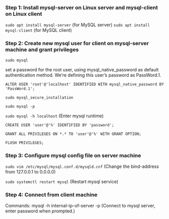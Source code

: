 ### Step 1: Install mysql-server on Linux server and mysql-client on Linux client 

`sudo apt install mysql-server` (for MySQL server)
`sudo apt install mysql-client` (for MySQL client)


### Step 2: Create new mysql user for client on mysql-server machine and grant privileges

`sudo mysql`


set a password for the root user, using mysql_native_password as default authentication method. We’re defining this user’s password as PassWord.1.

`ALTER USER 'root'@'localhost' IDENTIFIED WITH mysql_native_password BY 'PassWord.1';`

`sudo mysql_secure_installation`

`sudo mysql -p`

`sudo mysql -h localhost` (Enter mysql runtime)

`CREATE USER 'user'@'%' IDENTIFIED BY 'password';`

`GRANT ALL PRIVILEGES ON *.* TO 'user'@'%' WITH GRANT OPTION;`

`FLUSH PRIVILEGES;`


### Step 3: Configure mysql config file on server machine


`sudo vim /etc/mysql/mysql.conf.d/mysqld.cnf` (Change the bind-address from 127.0.0.1 to 0.0.0.0)

`sudo systemctl restart mysql` (Restart mysql service)


### Step 4: Connect from client machine

Commands:
mysql -h internal-ip-of-server -p (Connect to mysql server, enter password when prompted.)

